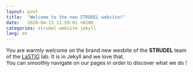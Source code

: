 ```yaml
---
layout: post
title:  "Welcome to the new STRUDEL website!"
date:   2020-04-13 11:59:01 +0200
categories: strudel website jekyll
lang: en
---
```

You are warmly welcome on the brand new wesbite of the <b>STRUDEL</b> team of the <a href="https://www.umr-lastig.fr" target="_blank">LaSTIG</a> lab. 
It is in Jekyll and we love that. <br>
You can smoothly navigate on our pages in order to discover what we do !
